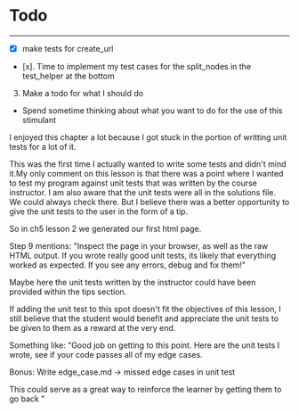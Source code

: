 # Todo

---

- [x] make tests for create_url
- [x]. Time to implement my test cases for the split_nodes in the test_helper at the bottom

3. Make a todo for what I should do

- Spend sometime thinking about what you want to do for the use of this stimulant

I enjoyed this chapter a lot because I got stuck in the portion of writting unit tests for a lot of it.

This was the first time I actually wanted to write some tests and didn't mind it.My only comment on this lesson is that there was a point where I wanted to test my program against unit tests that was written by the course instructor. I am also aware that the unit tests were all in the solutions file. We could always check there. But I believe there was a better opportunity to give the unit tests to the user in the form of a tip.

So in ch5 lesson 2 we generated our first html page.

Step 9 mentions: "Inspect the page in your browser, as well as the raw HTML output. If you wrote really good unit tests, its likely that everything worked as expected. If you see any errors, debug and fix them!"

Maybe here the unit tests written by the instructor could have been provided within the tips section.

If adding the unit test to this spot doesn't fit the objectives of this lesson, I still believe that the student would benefit and appreciate the unit tests to be given to them as a reward at the very end.

Something like:
"Good job on getting to this point. Here are the unit tests I wrote, see if your code passes all of my edge cases.

Bonus: Write edge_case.md -> missed edge cases in unit test

This could serve as a great way to reinforce the learner by getting them to go back
"
